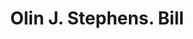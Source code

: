 ---
doi: 10.7916/D8CV5VT2
date_other: '1896'
date_other_textual: '1896'
form: printed ephemera
genre:
- Invoices
name:
- Olin J. Stephens
object_in_context_url: https://biggert.cul.columbia.edu/items/view/ave_biggert_01087
subject_hierarchical_geographic:
- New York, New York, United States
subject_name:
- Olin J. Stephens
title: Olin J. Stephens. Bill
sort_title: Olin J. Stephens. Bill
call_number: ave_biggert_01087
coordinates:
- 40.71277777777778,-74.00583333333333
pid: ave_biggert_01087
identifiers: ave_biggert_01087
thumbnail: https://derivativo-2.library.columbia.edu/iiif/2/ldpd:344975/full/!256,256/0/native.jpg
permalink: "/items/ave_biggert_01087/"
layout: iiif-image-page
---
